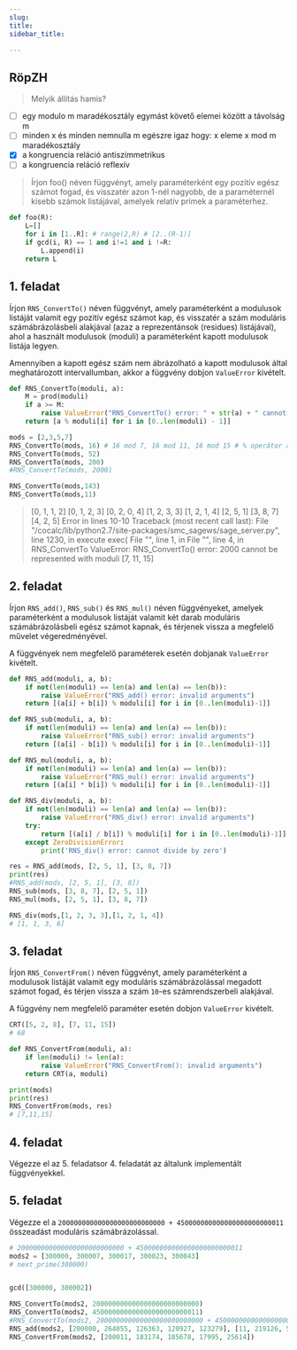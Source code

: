 ```yaml
---
slug:
title:
sidebar_title:

---
```


## RöpZH
> Melyik állítás hamis?

- [ ] egy modulo m maradékosztály egymást követő elemei között a távolság m
- [ ] minden x és minden nemnulla m egészre igaz hogy: x eleme x mod m maradékosztály
- [X] a kongruencia reláció antiszimmetrikus
- [ ] a kongruencia reláció reflexív

> Írjon foo() néven függvényt, amely paraméterként egy pozitív egész számot fogad, és visszatér azon 1-nél nagyobb, de a paraméternél kisebb számok listájával, amelyek relatív prímek a paraméterhez.

```python
def foo(R):
    L=[]
    for i in [1..R]: # range(2,R) # [2..(R-1)]
	if gcd(i, R) == 1 and i!=1 and i !=R:
	    L.append(i)
    return L
```

## 1. feladat

Írjon `RNS_ConvertTo()` néven függvényt, amely paraméterként a modulusok listáját valamit egy pozitív egész számot kap, és visszatér a szám moduláris számábrázolásbeli alakjával (azaz a reprezentánsok (residues) listájával), ahol a használt modulusok (moduli) a paraméterként kapott modulusok listája legyen.

Amennyiben a kapott egész szám nem ábrázolható a kapott modulusok által meghatározott intervallumban, akkor a függvény dobjon `ValueError` kivételt.

```py
def RNS_ConvertTo(moduli, a):
    M = prod(moduli)
    if a >= M:
        raise ValueError("RNS_ConvertTo() error: " + str(a) + " cannot be represented with moduli " + str(moduli))
    return [a % moduli[i] for i in [0..len(moduli) - 1]]

mods = [2,3,5,7]
RNS_ConvertTo(mods, 16) # 16 mod 7, 16 mod 11, 16 mod 15 # % operátor a maradékképzés
RNS_ConvertTo(mods, 52)
RNS_ConvertTo(mods, 200)
#RNS_ConvertTo(mods, 2000)

RNS_ConvertTo(mods,143)
RNS_ConvertTo(mods,11)
```
> [0, 1, 1, 2]
> [0, 1, 2, 3]
> [0, 2, 0, 4]
> [1, 2, 3, 3]
> [1, 2, 1, 4]
[2, 5, 1] [3, 8, 7] [4, 2, 5] Error in lines 10-10
Traceback (most recent call last):
  File "/cocalc/lib/python2.7/site-packages/smc_sagews/sage_server.py", line 1230, in execute
    exec(
  File "", line 1, in <module>
  File "", line 4, in RNS_ConvertTo
ValueError: RNS_ConvertTo() error: 2000 cannot be represented with moduli [7, 11, 15]

## 2. feladat

Írjon `RNS_add()`, `RNS_sub()` és `RNS_mul()` néven függvényeket, amelyek paraméterként a modulusok listáját valamit két darab moduláris számábrázolásbeli egész számot kapnak, és térjenek vissza a megfelelő művelet végeredményével.

A függvények nem megfelelő paraméterek esetén dobjanak `ValueError` kivételt.

```py
def RNS_add(moduli, a, b):
    if not(len(moduli) == len(a) and len(a) == len(b)):
        raise ValueError("RNS_add() error: invalid arguments")
    return [(a[i] + b[i]) % moduli[i] for i in [0..len(moduli)-1]]

def RNS_sub(moduli, a, b):
    if not(len(moduli) == len(a) and len(a) == len(b)):
        raise ValueError("RNS_sub() error: invalid arguments")
    return [(a[i] - b[i]) % moduli[i] for i in [0..len(moduli)-1]]

def RNS_mul(moduli, a, b):
    if not(len(moduli) == len(a) and len(a) == len(b)):
        raise ValueError("RNS_mul() error: invalid arguments")
    return [(a[i] * b[i]) % moduli[i] for i in [0..len(moduli)-1]]

def RNS_div(moduli, a, b):
    if not(len(moduli) == len(a) and len(a) == len(b)):
        raise ValueError("RNS_div() error: invalid arguments")
    try:
        return [(a[i] / b[i]) % moduli[i] for i in [0..len(moduli)-1]]
    except ZeroDivisionError:
        print('RNS_div() error: cannot divide by zero')

res = RNS_add(mods, [2, 5, 1], [3, 8, 7])
print(res)
#RNS_add(mods, [2, 5, 1], [3, 8])
RNS_sub(mods, [3, 8, 7], [2, 5, 1])
RNS_mul(mods, [2, 5, 1], [3, 8, 7])
```
```py
RNS_div(mods,[1, 2, 3, 3],[1, 2, 1, 4])
# [1, 1, 3, 6]
```

## 3. feladat

Írjon `RNS_ConvertFrom()` néven függvényt, amely paraméterként a modulusok listáját valamit egy moduláris számábrázolással megadott számot fogad, és térjen vissza a szám `10`-es számrendszerbeli alakjával.

A függvény nem megfelelő paraméter esetén dobjon `ValueError` kivételt.

```py
CRT([5, 2, 8], [7, 11, 15])
# 68
```
```py
def RNS_ConvertFrom(moduli, a):
    if len(moduli) != len(a):
        raise ValueError("RNS_ConvertFrom(): invalid arguments")
    return CRT(a, moduli)

print(mods)
print(res)
RNS_ConvertFrom(mods, res)
# [7,11,15]
```


## 4. feladat

Végezze el az 5. feladatsor 4. feladatát az általunk implementált függvényekkel.

## 5. feladat

Végezze el a `200000000000000000000000000 + 450000000000000000000000011` összeadást moduláris számábrázolással.

```py
# 200000000000000000000000000 + 450000000000000000000000011
mods2 = [300000, 300007, 300017, 300023, 300043]
# next_prime(300000)


gcd([300000, 300002])

RNS_ConvertTo(mods2, 200000000000000000000000000)
RNS_ConvertTo(mods2, 450000000000000000000000011)
#RNS_ConvertTo(mods2, 200000000000000000000000000 + 450000000000000000000000011)
RNS_add(mods2, [200000, 264055, 126363, 120927, 123279], [11, 219126, 59315, 197091, 202378])
RNS_ConvertFrom(mods2, [200011, 183174, 185678, 17995, 25614])
```
<!--stackedit_data:
eyJoaXN0b3J5IjpbNDk1OTMzNTY1LDE0OTg0MjcwNjgsLTE3Mj
E4NjU2MzFdfQ==
-->
